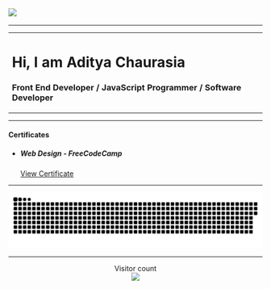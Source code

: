 <img src="https://www.codewars.com/users/Aditya-Chourasia/badges/large">

<hr>

<table>
  <tr>
    <td>
      <h1>Hi, I am Aditya Chaurasia</h1>
      <h3>Front End Developer / JavaScript Programmer / Software Developer</h3>
    </td>
  </tr>
<table>

<hr>
  
<h4>Certificates</h4>
<ul>
  <li>
    <h5>Web Design - FreeCodeCamp</h5>
    <a href="https://www.freecodecamp.org/certification/AdityaChaurasia/responsive-web-design">View Certificate</a>
  </li>
</ul>
  
  <hr>
  
<a href=#><img src="snake.svg"></a>
 
<hr>
 
<p align="center"> 
  Visitor count<br>
  <img src="https://profile-counter.glitch.me/Aditya-Chourasia/count.svg" />
</p>
